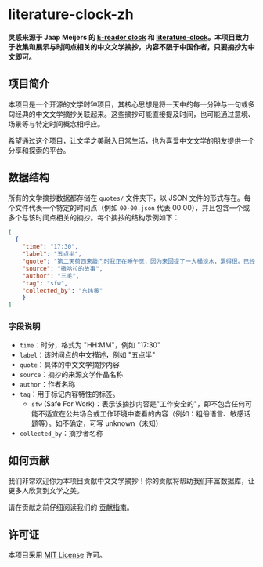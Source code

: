 # literature-clock-zh

**灵感来源于 Jaap Meijers 的 [E-reader clock](https://techni.gallery/literaire-klok-trekt-internationaal-aandacht/) 和 [literature-clock](https://github.com/JohannesNE/literature-clock?tab=License-1-ov-file)。本项目致力于收集和展示与时间点相关的中文文学摘抄，内容不限于中国作者，只要摘抄为中文即可。**

## 项目简介

本项目是一个开源的文学时钟项目，其核心思想是将一天中的每一分钟与一句或多句经典的中文文学摘抄关联起来。这些摘抄可能直接提及时间，也可能通过意境、场景等与特定时间概念相呼应。

希望通过这个项目，让文学之美融入日常生活，也为喜爱中文文学的朋友提供一个分享和探索的平台。

## 数据结构

所有的文学摘抄数据都存储在 `quotes/` 文件夹下，以 JSON 文件的形式存在。每个文件代表一个特定的时间点（例如 `00-00.json` 代表 00:00），并且包含一个或多个与该时间点相关的摘抄。每个摘抄的结构示例如下：

```json
[
  {
    "time": "17:30",
    "label": "五点半",
    "quote": "第二天荷西来敲门时我正在睡午觉，因为来回提了一大桶淡水，累得很。已经五点半了。他进门就大叫："快起来，我有东西送给你。""口气兴奋得很，手中抱着一个大盒子。"",
    "source": "撒哈拉的故事",
    "author": "三毛",
    "tag": "sfw",
    "collected_by": "东炜黄"
    }
]
```

### 字段说明

*   `time`：时分，格式为 "HH:MM"，例如 "17:30"
*   `label`：该时间点的中文描述，例如 "五点半"
*   `quote`：具体的中文文学摘抄内容
*   `source`：摘抄的来源文学作品名称
*   `author`：作者名称
*   `tag`：用于标记内容特性的标签。
    *   `sfw` (Safe For Work)：表示该摘抄内容是"工作安全的"，即不包含任何可能不适宜在公共场合或工作环境中查看的内容（例如：粗俗语言、敏感话题等）。如不确定，可写 unknown（未知）
*   `collected_by`：摘抄者名称

## 如何贡献

我们非常欢迎你为本项目贡献中文文学摘抄！你的贡献将帮助我们丰富数据库，让更多人欣赏到文学之美。

请在贡献之前仔细阅读我们的 [贡献指南](CONTRIBUTING.md)。

## 许可证

本项目采用 [MIT License](LICENSE) 许可。 